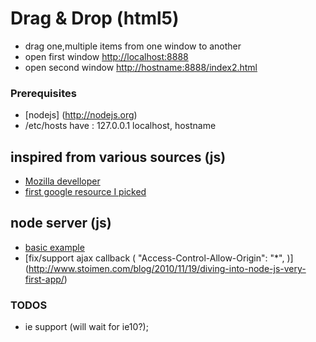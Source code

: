 Drag & Drop (html5)
===================
   - drag one,multiple items from one window to another
   - open first window [http://localhost:8888](http://localhost:8888)
   - open second window [http://hostname:8888/index2.html](http://hostname:8888/index2.html)


### Prerequisites
  - [nodejs] (http://nodejs.org)
  - /etc/hosts have :
    127.0.0.1       localhost, hostname


inspired from various sources (js)
---
  - [Mozilla develloper](https://developer.mozilla.org/en-US/docs/DragDrop/Drag_Operations#Finishing_a_Drag)
  - [first google resource I picked ](http://decafbad.com/2009/07/drag-and-drop/api-demos.html#data_transfer)

node server (js)
---
  -  [basic example](https://gist.github.com/701407)
  -  [fix/support ajax callback ( "Access-Control-Allow-Origin": "*", )] (http://www.stoimen.com/blog/2010/11/19/diving-into-node-js-very-first-app/)

### TODOS
  - ie support (will wait for ie10?);
